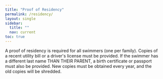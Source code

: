 ```yaml
---
title: "Proof of Residency"
permalink: /residency/
layout: single
sidebar:
  title: ""
  nav: current
toc: true
---
```


A proof of residency is required for all swimmers (one per family). Copies of a recent utility bill or a driver's license must be provided. If the swimmer has a different last name THAN THEIR PARENT, a birth certificate or passport must also be provided. New copies must be obtained every year, and the old copies will be shredded.
